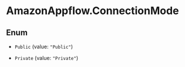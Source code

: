 # AmazonAppflow.ConnectionMode

## Enum


* `Public` (value: `"Public"`)

* `Private` (value: `"Private"`)


